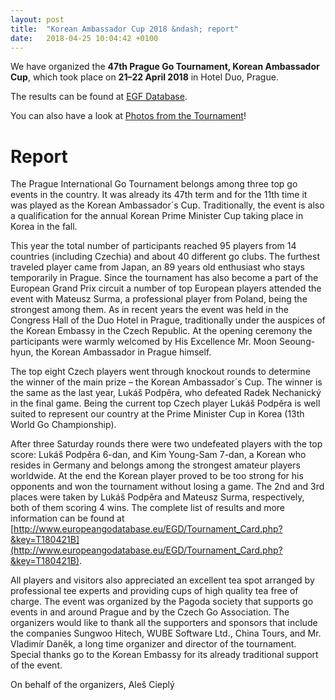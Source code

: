 ```yaml
---
layout: post
title:  "Korean Ambassador Cup 2018 &ndash; report"
date:   2018-04-25 10:04:42 +0100
---
```


We have organized  the **47th Prague Go Tournament, Korean Ambassador Cup**, which took place on **21&ndash;22 April 2018** in Hotel Duo, Prague.

The results can be found at [EGF Database](http://www.europeangodatabase.eu/EGD/Tournament_Card.php?&key=T180421B).

You can also have a look at [Photos from the Tournament]( https://photos.google.com/share/AF1QipO4ialXqanAyY8rXJhfERcnvKecVCS7eYmGVIdNtW00s8rQBU_IVTlky3W-fH4aZA?key=ekRLbUoyVUV3RFdCTzc0anNkTkpXTTF2S0hjZXpR )!

# Report

The Prague International Go Tournament belongs among three top go events in the country. It was already its 47th term and for the 11th time it was played as the Korean Ambassador´s Cup. Traditionally, the event is also a qualification for the annual Korean Prime Minister Cup taking place in Korea in the fall.

This year the total number of participants reached 95 players from 14 countries (including Czechia) and about 40 different go clubs. The furthest traveled player came from Japan, an 89 years old enthusiast who stays temporarily in Prague. Since the tournament has also become a part of the European Grand Prix circuit a number of top European players attended the event with Mateusz Surma, a professional player from Poland, being the strongest among them. As in recent years the event was held in the Congress Hall of the Duo Hotel in Prague, traditionally under the auspices of the Korean Embassy in the Czech Republic. At the opening ceremony the participants were warmly welcomed by His Excellence Mr. Moon Seoung-hyun, the Korean Ambassador in Prague himself.   

The top eight Czech players went through knockout rounds to determine the winner of the main prize – the Korean Ambassador´s Cup. The winner is the same as the last year, Lukáš Podpěra, who defeated Radek Nechanický in the final game. Being the current top Czech player Lukáš Podpěra is well suited to represent our country at the Prime Minister Cup in Korea (13th World Go Championship).

After three Saturday rounds there were two undefeated players with the top score: Lukáš Podpěra 6-dan, and Kim Young-Sam 7-dan, a Korean who resides in Germany and belongs among the strongest amateur players worldwide. At the end the Korean player proved to be too strong for his opponents and won the tournament without losing a game. The 2nd and 3rd places were taken by Lukáš Podpěra and Mateusz Surma, respectively, both of them scoring 4 wins. The complete list of results and more information can be found at [http://www.europeangodatabase.eu/EGD/Tournament_Card.php?&key=T180421B](http://www.europeangodatabase.eu/EGD/Tournament_Card.php?&key=T180421B).

All players and visitors also appreciated an excellent tea spot arranged by professional tee experts and providing cups of high quality tea free of charge. The event was organized by the Pagoda society that supports go events in and around Prague and by the Czech Go Association. The organizers would like to thank all the supporters and sponsors that include the companies Sungwoo Hitech, WUBE Software Ltd., China Tours, and Mr. Vladimír Daněk, a long time organizer and director of the tournament. Special thanks go to the Korean Embassy for its already traditional support of the event.

On behalf of the organizers, Aleš Cieplý
